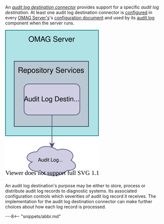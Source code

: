 <!-- SPDX-License-Identifier: CC-BY-4.0 -->
<!-- Copyright Contributors to the ODPi Egeria project. -->

An *[audit log destination connector](/concepts/audit-log-destination-connector)* provides support for a specific *audit log destination*. At least one audit log destination connector is [configured](/concepts/audit-log/#configure-the-audit-log) in every [OMAG Server's](/concepts/omag-server)'s [configuration document](/concepts/configuraton-document) and used by its [audit log](/concepts/audit-log) component when the server runs.

![Audit Log Destination Connector](/connectors/runtime/audit-log-destination-connector.svg)


An audit log destination's purpose may be either to store, process or distribute audit log records to diagnostic systems.  Its associated configuration controls which severities of audit log record it receives.  The implementation for the audit log destination connector can make further choices about how each log record is processed.



---8<-- "snippets/abbr.md"
